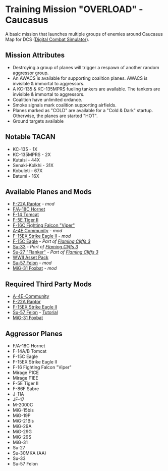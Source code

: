 # Training Mission "OVERLOAD" - Caucasus

A basic mission that launches multiple groups of enemies around Caucasus Map for DCS ([Digital Combat Simulator](https://www.digitalcombatsimulator.com/en/)).
## Mission Attributes
- Destroying a group of planes will trigger a respawn of another random aggressor group.
- An AWACS is available for supporting coalition planes. AWACS is invisible & immortal to aggressors.
- A KC-135 & KC-135MPRS fueling tankers are available. The tankers are invisible & immortal to aggressors.
- Coalition have unlimited ordance.
- Smoke signals mark coalition supporting airfields.
- Planes marked as "COLD" are available for a "Cold & Dark" startup. Otherwise, the planes are started "HOT".
- Ground targets available

## Notable TACAN
- KC-135 - 1X
- KC-135MPRS - 2X
- Kutaisi - 44X
- Senaki-Kolkhi - 31X
- Kobuleti - 67X
- Batumi - 16X

## Available Planes and Mods
- [F-22A Raptor](https://fsoutlet.com/f22/) - _mod_
- [F/A-18C Hornet](https://www.digitalcombatsimulator.com/en/products/planes/hornet/)
- [F-14 Tomcat](https://www.digitalcombatsimulator.com/en/products/planes/tomcat/)
- [F-5E Tiger II](https://www.digitalcombatsimulator.com/en/products/planes/tiger/)
- [F-16C Fighting Falcon "Viper"](https://www.digitalcombatsimulator.com/en/products/planes/viper/)
- [A-4E Community](https://heclak.github.io/community-a4e-c/) - _mod_
- [F-15EX Strike Eagle II](https://www.digitalcombatsimulator.com/en/files/3324876/) - _mod_
- [F-15C Eagle](https://www.digitalcombatsimulator.com/en/products/planes/eagle_fc/) - _Part of [Flaming Cliffs 3](https://www.digitalcombatsimulator.com/en/products/planes/flaming_cliffs/)_
- [Su-33](https://www.digitalcombatsimulator.com/en/products/planes/su-33_fc/) - _Part of [Flaming Cliffs 3](https://www.digitalcombatsimulator.com/en/products/planes/flaming_cliffs/)_
- [Su-27 "Flanker"](https://www.digitalcombatsimulator.com/en/products/planes/flanker_fc/) - _Part of [Flaming Cliffs 3](https://www.digitalcombatsimulator.com/en/products/planes/flaming_cliffs/)_
- [WWII Asset Pack](https://www.digitalcombatsimulator.com/en/products/other/wwii_assets_pack/)
- [Su-57 Felon](https://drive.google.com/file/d/1lMpwpdUO18OPWpvX7Fx6ZD5rs81n_39r/view) - _mod_
- [MiG-31 Foxbat](https://www.digitalcombatsimulator.com/ru/files/3312137/) - _mod_

## Required Third Party Mods
- [A-4E-Community](https://heclak.github.io/community-a4e-c/)
- [F-22A Raptor](https://fsoutlet.com/f22/)
- [F-15EX Strike Eagle II](https://www.digitalcombatsimulator.com/en/files/3324876/)
- [Su-57 Felon](https://drive.google.com/file/d/1lMpwpdUO18OPWpvX7Fx6ZD5rs81n_39r/view) - [Tutorial](https://www.youtube.com/watch?v=xPWdGcMaaSU&ab_channel=GrimReapers)
- [MiG-31 Foxbat](https://www.digitalcombatsimulator.com/ru/files/3312137/)

## Aggressor Planes
- F/A-18C Hornet
- F-14A/B Tomcat
- F-15C Eagle
- F-15EX Strike Eagle II
- F-16 Fighting Falcon "Viper"
- Mirage F1CE
- Mirage F1EE
- F-5E Tiger II
- F-86F Sabre
- J-11A
- JF-17
- M-2000C
- MiG-15bis
- MiG-19P
- MiG-21Bis
- MiG-29A
- MiG-29G
- MiG-29S
- MiG-31
- Su-27
- Su-30MKA (AA)
- Su-33
- Su-57 Felon
